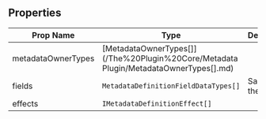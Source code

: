 ## Properties

| Prop Name | Type | Description |
| --------------------- | ------ | ------------------- |
| metadataOwnerTypes | [MetadataOwnerTypes[]](/The%20Plugin%20Core/Metadata Plugin/MetadataOwnerTypes[].md) | |
| fields | `MetadataDefinitionFieldDataTypes[]` | Same with these |
| effects | `IMetadataDefinitionEffect[]` |  |
